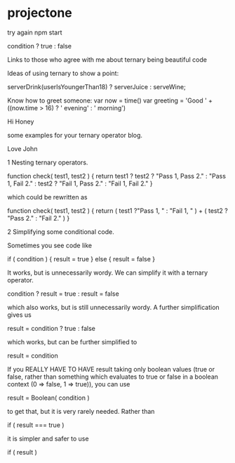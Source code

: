 # projectone
try again
npm start

condition ? true : false

Links to those who agree with me about ternary being beautiful code

Ideas of using ternary to show a point:

serverDrink(userIsYoungerThan18) ? serverJuice : serveWine;

Know how to greet someone:
var now = time()
var greeting = 'Good ' + ((now.time > 16) ? ' evening' : ' morning')

Hi Honey

some examples for your ternary operator blog.

Love
John

1 Nesting ternary operators.

function check( test1, test2 ) {
 return test1 ? test2 ? "Pass 1, Pass 2."
                      : "Pass 1, Fail 2."
              : test2 ? "Fail 1, Pass 2."
                      : "Fail 1, Fail 2."
}

which could be rewritten as

function check( test1, test2 ) {
 return ( test1 ?"Pass 1, " : "Fail 1, " )
      + ( test2 ? "Pass 2."  : "Fail 2."  )
}

2 Simplifying some conditional code.

Sometimes you see code like

   if ( condition ) {
       result = true
   } else {
       result = false
   }

It works, but is unnecessarily wordy.  We can simplify it with a ternary
operator.

   condition ? result = true : result = false

which also works, but is still unnecessarily wordy.  A further
simplification gives us

   result = condition ? true : false

which works, but can be further simplified to

   result = condition

If you REALLY HAVE TO HAVE result taking only boolean values (true or
false, rather than something which evaluates to true or false in a
boolean context (0 => false, 1 => true)),
you can use

   result = Boolean( condition )

to get that, but it is very rarely needed.  Rather than

   if ( result === true )

it is simpler and safer to use

   if ( result )
